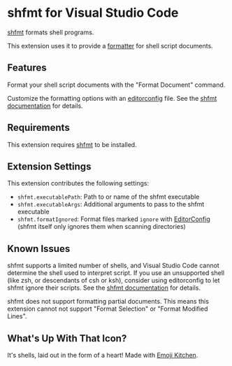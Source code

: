 # shfmt for Visual Studio Code

[shfmt] formats shell programs.

This extension uses it to provide a [formatter][vscode-formatter] for shell script documents.


## Features

Format your shell script documents with the "Format Document" command.

Customize the formatting options with an [editorconfig] file.
See the [shfmt documentation][shfmt-man] for details.


## Requirements

This extension requires [shfmt] to be installed.


## Extension Settings

This extension contributes the following settings:

* `shfmt.executablePath`: Path to or name of the shfmt executable
* `shfmt.executableArgs`: Additional arguments to pass to the shfmt executable
* `shfmt.formatIgnored`: Format files marked `ignore` with [EditorConfig]
	(shfmt itself only ignores them when scanning directories)


## Known Issues

shfmt supports a limited number of shells, and
Visual Studio Code cannot determine the shell used to interpret script.
If you use an unsupported shell (like zsh, or descendants of csh or ksh),
consider using editorconfig to let shfmt ignore their scripts.
See the [shfmt documentation][shfmt-man] for details.

shfmt does not support formatting partial documents.
This means this extension cannot not support "Format Selection" or "Format Modified Lines".


## What's Up With That Icon?

It's shells, laid out in the form of a heart!
Made with [Emoji Kitchen][emoji-kitchen].


[editorconfig]: https://editorconfig.org/
[emoji-kitchen]: https://emoji.supply/kitchen/
[shfmt]: https://github.com/mvdan/sh#shfmt
[shfmt-man]: https://github.com/mvdan/sh/blob/master/cmd/shfmt/shfmt.1.scd#readme
[vscode-formatter]: https://code.visualstudio.com/api/references/vscode-api#DocumentFormattingEditProvider

